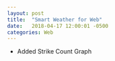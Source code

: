 ```yaml
---
layout: post
title:  "Smart Weather for Web"
date:   2018-04-17 12:00:01 -0500
categories: Web
---
```


- Added Strike Count Graph
